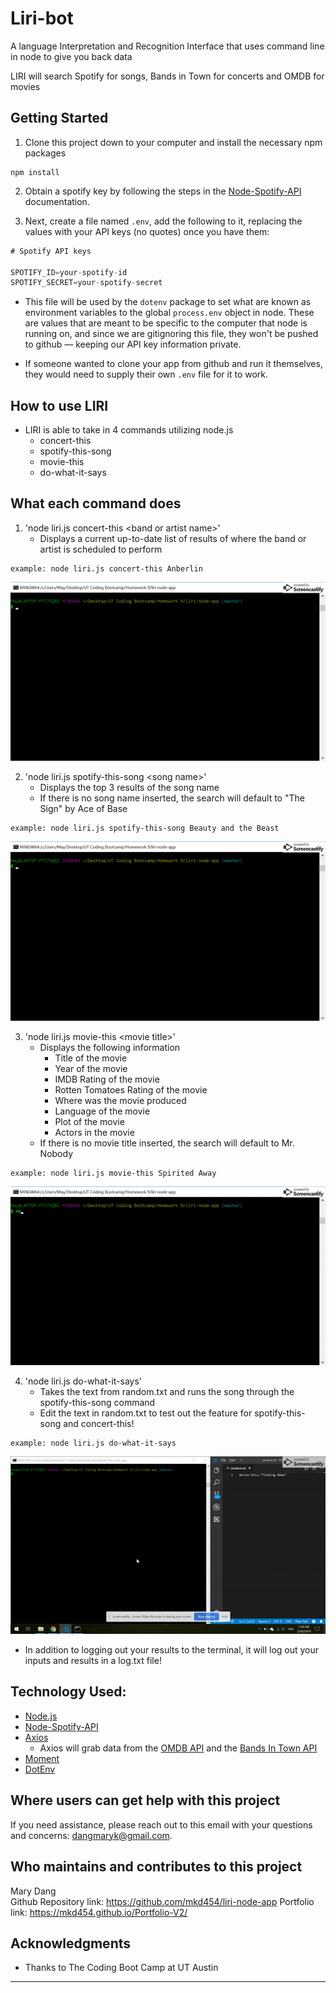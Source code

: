 # Liri-bot

A language Interpretation and Recognition Interface that uses command line in node to give you back data

LIRI will search Spotify for songs, Bands in Town for concerts and OMDB for movies
   
## Getting Started
1. Clone this project down to your computer and install the necessary npm packages
```
npm install
```

2. Obtain a spotify key by following the steps in the [Node-Spotify-API](https://www.npmjs.com/package/node-spotify-api) documentation.

3. Next, create a file named `.env`, add the following to it, replacing the values with your API keys (no quotes) once you have them:

```js
# Spotify API keys

SPOTIFY_ID=your-spotify-id
SPOTIFY_SECRET=your-spotify-secret

```

* This file will be used by the `dotenv` package to set what are known as environment variables to the global `process.env` object in node. These are values that are meant to be specific to the computer that node is running on, and since we are gitignoring this file, they won't be pushed to github &mdash; keeping our API key information private.

* If someone wanted to clone your app from github and run it themselves, they would need to supply their own `.env` file for it to work.

## How to use LIRI

* LIRI is able to take in 4 commands utilizing node.js
    * concert-this
    * spotify-this-song
    * movie-this
    * do-what-it-says

## What each command does
1. 'node liri.js concert-this \<band or artist name\>'
    * Displays a current up-to-date list of results of where the band or artist is scheduled to perform
```
example: node liri.js concert-this Anberlin
```
<img src='./images/concert-this.gif'><br>

2. 'node liri.js spotify-this-song \<song name\>'
    * Displays the top 3 results of the song name
    * If there is no song name inserted, the search will default to "The Sign" by Ace of Base
```
example: node liri.js spotify-this-song Beauty and the Beast
```
<img src='./images/spotify-this-song.gif'><br>

3. 'node liri.js movie-this \<movie title\>'
    * Displays the following information
        * Title of the movie
        * Year of the movie
        * IMDB Rating of the movie
        * Rotten Tomatoes Rating of the movie
        * Where was the movie produced
        * Language of the movie
        * Plot of the movie
        * Actors in the movie
    * If there is no movie title inserted, the search will default to Mr. Nobody
```
example: node liri.js movie-this Spirited Away
```
<img src='./images/movie-this.gif'><br>


4. 'node liri.js do-what-it-says'
    * Takes the text from random.txt and runs the song through the spotify-this-song command
    * Edit the text in random.txt to test out the feature for spotify-this-song and concert-this!
```
example: node liri.js do-what-it-says
```
<img src='./images/do-what-it-says.gif'><br>

* In addition to logging out your results to the terminal, it will log out your inputs and results in a log.txt file!

## Technology Used:

   * [Node.js](https://nodejs.org/en/)
   * [Node-Spotify-API](https://www.npmjs.com/package/node-spotify-api)
   * [Axios](https://www.npmjs.com/package/axios)
     * Axios will grab data from the [OMDB API](http://www.omdbapi.com) and the [Bands In Town API](http://www.artists.bandsintown.com/bandsintown-api)
   * [Moment](https://www.npmjs.com/package/moment)
   * [DotEnv](https://www.npmjs.com/package/dotenv)

## Where users can get help with this project
If you need assistance, please reach out to this email with your questions and concerns: <dangmaryk@gmail.com>.

## Who maintains and contributes to this project 
Mary Dang  
Github Repository link: <https://github.com/mkd454/liri-node-app>
Portfolio link: <https://mkd454.github.io/Portfolio-V2/>

## Acknowledgments

* Thanks to The Coding Boot Camp at UT Austin


- - -